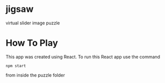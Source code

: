 # jigsaw
virtual slider image puzzle

# How To Play
This app was created using React. To run this React app use the command
```
npm start
```
from inside the puzzle folder
